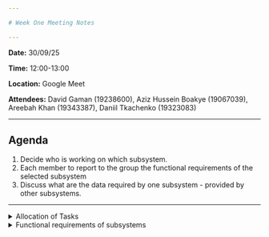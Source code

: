 ```yaml
---

# Week One Meeting Notes

---
```


**Date:** 30/09/25


**Time:** 12:00-13:00


**Location:** Google Meet


**Attendees:** David Gaman (19238600), Aziz Hussein Boakye (19067039), Areebah Khan (19343387), Daniil Tkachenko (19323083)

---

## Agenda

1. Decide who is working on which subsystem. 
2. Each member to report to the group the functional requirements of the selected subsystem
3. Discuss what are the data required by one subsystem - provided by other subsystems. 
---

<details>
<summary>Allocation of Tasks</summary>

  **USU Student App:** Daniil

  **Student Union Management System:** Aziz

  **USU Operation System:** Areebah 
  
  **Society Leader App:** David

</details>

<details>
<summary>Functional requirements of subsystems</summary>

# Functional Requirements 

Outline the functional requirements for the four subsystems within the University Student Union (USU) ecosystem.

---

## 1. USU Student App (Mobile)
**Goal:** Enable students to participate in student union activities.

### Functional Requirements
- **User Registration & Login** – authenticate with university credentials.  
- **Profile Management** – edit personal info, student ID, interests, society memberships.  
- **Activity Browsing** – view upcoming student union events, meetings, and activities.  
- **Event Participation** – register, join waitlists, cancel participation.  
- **Notifications & Reminders** – push notifications for events, updates, and news.  
- **Feedback & Surveys** – submit event feedback and surveys.  
- **Communication** – in-app chat/forum with societies and event organizers.  
- **Payments** – pay event fees, memberships, or merchandise.  
- **Calendar Integration** – sync events with personal calendars.  

---

## 2. Student Union Management System (Web)
**Goal:** Allow officers of a university-specific student union to manage and operate the union.

### Functional Requirements
- **Officer Account Management** – role-based access control for officers.  
- **Event & Activity Management** – create, edit, publish, or cancel events.  
- **Membership Management** – track student memberships and attendance.  
- **Resource & Facility Booking** – manage rooms, venues, and equipment reservations.  
- **Finance Management** – budgeting, expenses, and ticketing revenue.  
- **Reporting & Analytics** – attendance, event popularity, financial reports.  
- **Document Management** – store meeting minutes, policies, and society records.  
- **Communication** – send announcements to students and society leaders.  
- **Approval Workflows** – approve event proposals, funding requests, or society registrations.  

---

## 3. USU Operation System (Web)
**Goal:** Manage the federation of student unions and enable federation-level functions.

### Functional Requirements
- **Federation-Level User Management** – manage accounts for all student unions.  
- **Union Performance Monitoring** – collect activity and participation data.  
- **Funding Allocation** – distribute federation-level grants and sponsorships.  
- **Policy & Governance Management** – publish regulations, bylaws, and strategies.  
- **Cross-Union Event Coordination** – organize federation-wide campaigns and conferences.  
- **Analytics & Benchmarking** – compare unions by performance and participation.  
- **Communication Tools** – broadcast announcements to union officers.  
- **Reporting System** – generate annual and quarterly reports.  
- **Issue Tracking** – manage complaints, appeals, and escalated issues.  

---

## 4. Society Leader App (Mobile + Web)
**Goal:** Enable society leaders to organize and operate societies.

### Functional Requirements
- **Society Administration** – manage society profile, mission, and contact info.  
- **Membership Management** – approve/reject members, track participation.  
- **Event Management** – plan and publish society-specific events.  
- **Communication** – message members, send group announcements.  
- **Finance Management** – track fees, event budgets, sponsorships.  
- **Document Storage** – upload constitutions, reports, and minutes.  
- **Collaboration Tools** – assign officer roles and responsibilities.  
- **Reporting to Student Union** – submit proposals and required reports.  
- **Integration with Student App** – ensure society events are visible to members.  

---

## Summary
- **Student App** → Participation & engagement.  
- **Union Management System** → Administration of one union.  
- **USU Operation System** → Federation-level oversight.  
- **Society Leader App** → Society-level organization.

 
